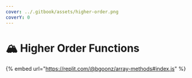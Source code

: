 ```yaml
---
cover: ../.gitbook/assets/higher-order.png
coverY: 0
---
```


# 🏔 Higher Order Functions

{% embed url="https://replit.com/@bgoonz/array-methods#index.js" %}
